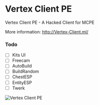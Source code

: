 # Vertex Client PE
Vertex Client PE - A Hacked Client for MCPE

More information: http://Vertex-Client.ml/

### Todo
- [ ] Kits UI
- [ ] Freecam
- [ ] AutoBuild
- [ ] BuildRandom
- [ ] ChestESP
- [ ] EntityESP
- [ ] Twerk

![Vertex Client PE](http://i.imgur.com/onBWDEI.png)
